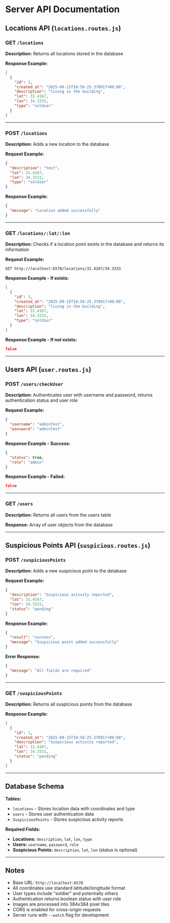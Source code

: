 # Server API Documentation

## Locations API (`locations.routes.js`)

### GET `/locations`
**Description:** Returns all locations stored in the database

**Response Example:**
```json
[
  {
    "id": 3,
    "created_at": "2025-09-15T10:56:25.370917+00:00",
    "description": "living in the building",
    "lat": 31.4167,
    "lon": 34.3333,
    "type": "soldier"
  }
]
```

---

### POST `/locations`
**Description:** Adds a new location to the database

**Request Example:**
```json
{
  "description": "test",
  "lat": 31.4167,
  "lon": 34.3333,
  "type": "soldier"
}
```

**Response Example:**
```json
{
  "message": "Location added successfully"
}
```

---

### GET `/locations/:lat/:lon`
**Description:** Checks if a location point exists in the database and returns its information

**Request Example:**
```
GET http://localhost:6578/locations/31.4167/34.3333
```

**Response Example - If exists:**
```json
[
  {
    "id": 3,
    "created_at": "2025-09-15T10:56:25.370917+00:00",
    "description": "living in the building",
    "lat": 31.4167,
    "lon": 34.3333,
    "type": "soldier"
  }
]
```

**Response Example - If not exists:**
```json
false
```

---

## Users API (`user.routes.js`)

### POST `/users/checkUser`
**Description:** Authenticates user with username and password, returns authentication status and user role

**Request Example:**
```json
{
  "username": "adminTest",
  "password": "adminTest"
}
```

**Response Example - Success:**
```json
{
  "status": true,
  "role": "admin"
}
```

**Response Example - Failed:**
```json
false
```

---

### GET `/users`
**Description:** Returns all users from the users table

**Response:** Array of user objects from the database

---

## Suspicious Points API (`suspicious.routes.js`)

### POST `/suspiciousPoints`
**Description:** Adds a new suspicious point to the database

**Request Example:**
```json
{
  "description": "Suspicious activity reported",
  "lat": 31.4167,
  "lon": 34.3333,
  "status": "pending"
}
```

**Response Example:**
```json
{
  "result": "success",
  "message": "Suspicious point added successfully"
}
```

**Error Response:**
```json
{
  "message": "All fields are required"
}
```

---

### GET `/suspiciousPoints`
**Description:** Returns all suspicious points from the database

**Response Example:**
```json
[
  {
    "id": 1,
    "created_at": "2025-09-15T10:56:25.370917+00:00",
    "description": "Suspicious activity reported",
    "lat": 31.4167,
    "lon": 34.3333,
    "status": "pending"
  }
]
```

---

## Database Schema

**Tables:**
- `locations` - Stores location data with coordinates and type
- `users` - Stores user authentication data
- `SuspiciousPoints` - Stores suspicious activity reports

**Required Fields:**
- **Locations:** `description`, `lat`, `lon`, `type`
- **Users:** `username`, `password`, `role`
- **Suspicious Points:** `description`, `lat`, `lon` (status is optional)

---

## Notes
- Base URL: `http://localhost:6578`
- All coordinates use standard latitude/longitude format
- User types include "soldier" and potentially others
- Authentication returns boolean status with user role
- Images are processed into 384x384 pixel tiles
- CORS is enabled for cross-origin requests
- Server runs with `--watch` flag for development